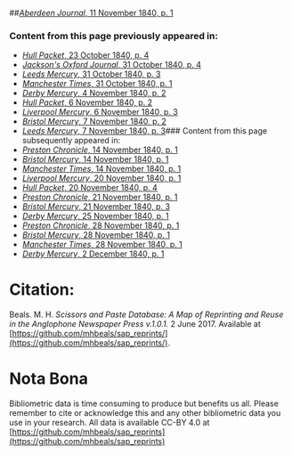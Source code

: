 ##[*Aberdeen Journal*, 11 November 1840, p. 1](https://mhbeals.github.io/sap_html/Aberdeen-Journal/Aberdeen-Journal-11-November-1840-p-1)

### Content from this page previously appeared in:
+ [*Hull Packet*, 23 October 1840, p. 4](https://mhbeals.github.io/sap_html/Hull-Packet/Hull-Packet-23-October-1840-p-4)
+ [*Jackson's Oxford Journal*, 31 October 1840, p. 4](https://mhbeals.github.io/sap_html/Jackson's-Oxford-Journal/Jackson's-Oxford-Journal-31-October-1840-p-4)
+ [*Leeds Mercury*, 31 October 1840, p. 3](https://mhbeals.github.io/sap_html/Leeds-Mercury/Leeds-Mercury-31-October-1840-p-3)
+ [*Manchester Times*, 31 October 1840, p. 1](https://mhbeals.github.io/sap_html/Manchester-Times/Manchester-Times-31-October-1840-p-1)
+ [*Derby Mercury*, 4 November 1840, p. 2](https://mhbeals.github.io/sap_html/Derby-Mercury/Derby-Mercury-4-November-1840-p-2)
+ [*Hull Packet*, 6 November 1840, p. 2](https://mhbeals.github.io/sap_html/Hull-Packet/Hull-Packet-6-November-1840-p-2)
+ [*Liverpool Mercury*, 6 November 1840, p. 3](https://mhbeals.github.io/sap_html/Liverpool-Mercury/Liverpool-Mercury-6-November-1840-p-3)
+ [*Bristol Mercury*, 7 November 1840, p. 2](https://mhbeals.github.io/sap_html/Bristol-Mercury/Bristol-Mercury-7-November-1840-p-2)
+ [*Leeds Mercury*, 7 November 1840, p. 3](https://mhbeals.github.io/sap_html/Leeds-Mercury/Leeds-Mercury-7-November-1840-p-3)### Content from this page subsequently appeared in:
+ [*Preston Chronicle*, 14 November 1840, p. 1](https://mhbeals.github.io/sap_html/Preston-Chronicle/Preston-Chronicle-14-November-1840-p-1)
+ [*Bristol Mercury*, 14 November 1840, p. 1](https://mhbeals.github.io/sap_html/Bristol-Mercury/Bristol-Mercury-14-November-1840-p-1)
+ [*Manchester Times*, 14 November 1840, p. 1](https://mhbeals.github.io/sap_html/Manchester-Times/Manchester-Times-14-November-1840-p-1)
+ [*Liverpool Mercury*, 20 November 1840, p. 1](https://mhbeals.github.io/sap_html/Liverpool-Mercury/Liverpool-Mercury-20-November-1840-p-1)
+ [*Hull Packet*, 20 November 1840, p. 4](https://mhbeals.github.io/sap_html/Hull-Packet/Hull-Packet-20-November-1840-p-4)
+ [*Preston Chronicle*, 21 November 1840, p. 1](https://mhbeals.github.io/sap_html/Preston-Chronicle/Preston-Chronicle-21-November-1840-p-1)
+ [*Bristol Mercury*, 21 November 1840, p. 3](https://mhbeals.github.io/sap_html/Bristol-Mercury/Bristol-Mercury-21-November-1840-p-3)
+ [*Derby Mercury*, 25 November 1840, p. 1](https://mhbeals.github.io/sap_html/Derby-Mercury/Derby-Mercury-25-November-1840-p-1)
+ [*Preston Chronicle*, 28 November 1840, p. 1](https://mhbeals.github.io/sap_html/Preston-Chronicle/Preston-Chronicle-28-November-1840-p-1)
+ [*Bristol Mercury*, 28 November 1840, p. 1](https://mhbeals.github.io/sap_html/Bristol-Mercury/Bristol-Mercury-28-November-1840-p-1)
+ [*Manchester Times*, 28 November 1840, p. 1](https://mhbeals.github.io/sap_html/Manchester-Times/Manchester-Times-28-November-1840-p-1)
+ [*Derby Mercury*, 2 December 1840, p. 1](https://mhbeals.github.io/sap_html/Derby-Mercury/Derby-Mercury-2-December-1840-p-1)
                    
# Citation: 

Beals. M. H. *Scissors and Paste Database: A Map of Reprinting and Reuse in the Anglophone Newspaper Press v.1.0.1.* 2 June 2017. Available at [https://github.com/mhbeals/sap_reprints/](https://github.com/mhbeals/sap_reprints/). 
                    
# Nota Bona

Bibliometric data is time consuming to produce but benefits us all. Please remember to cite or acknowledge this and any other bibliometric data you use in your research. All data is available CC-BY 4.0 at [https://github.com/mhbeals/sap_reprints](https://github.com/mhbeals/sap_reprints)